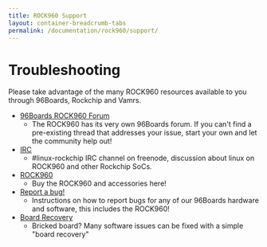 ```yaml
---
title: ROCK960 Support
layout: container-breadcrumb-tabs
permalink: /documentation/rock960/support/
---
```


# Troubleshooting

Please take advantage of the many ROCK960 resources available to you through 96Boards, Rockchip and Vamrs.

- [96Boards ROCK960 Forum](https://discuss.96Boards.org/c/products/rock960)
   - The ROCK960 has its very own 96Boards forum. If you can't find a pre-existing thread that addresses your issue, start your own and let the community help out!
- [IRC](http://webchat.freenode.net/?channels=linux-rockchip)
   - \#linux-rockchip IRC channel on freenode, discussion about linux on ROCK960 and other Rockchip SoCs.
- [ROCK960](buy.md.html)
   - Buy the ROCK960 and accessories here! 
- [Report a bug!](https://www.96Boards.org/documentation/Extras/Report_a_bug.md.html)
   - Instructions on how to report bugs for any of our 96Boards hardware and software, this includes the ROCK960!
- [Board Recovery](../installation/board-recovery.md.html)
   - Bricked board? Many software issues can be fixed with a simple "board recovery"
